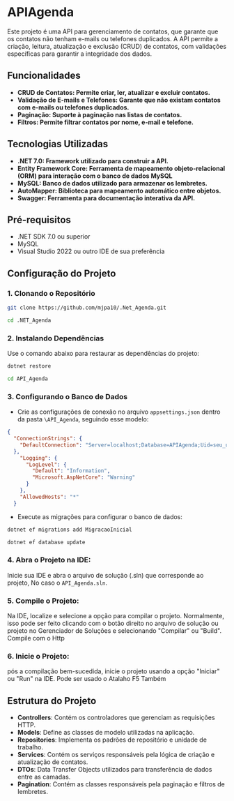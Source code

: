 # APIAgenda

Este projeto é uma API para gerenciamento de contatos, que garante que os contatos não tenham e-mails ou telefones duplicados. A API permite a criação, leitura, atualização e exclusão (CRUD) de contatos, com validações específicas para garantir a integridade dos dados.

## Funcionalidades
- **CRUD de Contatos: Permite criar, ler, atualizar e excluir contatos.**
- **Validação de E-mails e Telefones: Garante que não existam contatos com e-mails ou telefones duplicados.**
- **Paginação: Suporte à paginação nas listas de contatos.**
- **Filtros: Permite filtrar contatos por nome, e-mail e telefone.**

## Tecnologias Utilizadas

- **.NET 7.0: Framework utilizado para construir a API.**
- **Entity Framework Core: Ferramenta de mapeamento objeto-relacional (ORM) para interação com o banco de dados MySQL**
- **MySQL: Banco de dados utilizado para armazenar os lembretes.**
- **AutoMapper: Biblioteca para mapeamento automático entre objetos.**
- **Swagger: Ferramenta para documentação interativa da API.**

## Pré-requisitos

- .NET SDK 7.0 ou superior
- MySQL
- Visual Studio 2022 ou outro IDE de sua preferência

## Configuração do Projeto

### 1. Clonando o Repositório

```bash
git clone https://github.com/mjpa10/.Net_Agenda.git
```

```bash
cd .NET_Agenda
```

### 2. Instalando Dependências

Use o comando abaixo para restaurar as dependências do projeto:

```bash
dotnet restore
```
```bash
cd API_Agenda
```
### 3. Configurando o Banco de Dados

- Crie as configurações de conexão no arquivo `appsettings.json` dentro da pasta `\API_Agenda`, seguindo esse modelo:
  
```json
{
  "ConnectionStrings": {
    "DefaultConnection": "Server=localhost;Database=APIAgenda;Uid=seu_usuario;Password=sua_senha;"
  },
    "Logging": {
      "LogLevel": {
        "Default": "Information",
        "Microsoft.AspNetCore": "Warning"
      }
    },
    "AllowedHosts": "*"
  }
```

- Execute as migrações para configurar o banco de dados:

```bash
dotnet ef migrations add MigracaoInicial
```
```bash
dotnet ef database update
```

### 4. Abra o Projeto na IDE:

Inicie sua IDE e abra o arquivo de solução (.sln) que corresponde ao projeto, No caso o `API_Agenda.sln`.

### 5. Compile o Projeto:

Na IDE, localize e selecione a opção para compilar o projeto. Normalmente, isso pode ser feito clicando com o botão direito no arquivo de solução ou projeto no Gerenciador de Soluções e selecionando "Compilar" ou "Build". Compile com o Http

### 6. Inicie o Projeto:

pós a compilação bem-sucedida, inicie o projeto usando a opção "Iniciar" ou "Run" na IDE. Pode ser usado o Atalaho F5 Também

## Estrutura do Projeto

- **Controllers**: Contém os controladores que gerenciam as requisições HTTP.
- **Models**: Define as classes de modelo utilizadas na aplicação.
- **Repositories**: Implementa os padrões de repositório e unidade de trabalho.
- **Services**: Contém os serviços responsáveis pela lógica de criação e atualização de contatos.
- **DTOs**: Data Transfer Objects utilizados para transferência de dados entre as camadas.
- **Pagination**: Contém as classes responsáveis pela paginação e filtros de lembretes.
  
